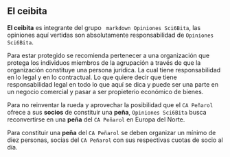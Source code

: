 ## El ceibita

**El ceibita** es integrante del grupo ``` markdown Opiniones Sci6Bita```, las opiniones aquí vertidas son absolutamente responsabilidad de `Opiniones Sci6Bita`.

Para estar protegido se recomienda pertenecer a una organización que protega los individuos miembros de la agrupación a través de que la organización constituye una persona jurídica. La cual tiene responsabilidad en lo legal y en lo contractual. Lo que quiere decir que tiene responsabilidad legal en todo lo que aquí se dica y puede ser una parte en un negocio comercial y pasar a ser propieterio económico de bienes.

Para no reinventar la rueda y aprovechar la posibilidad que el `CA Peñarol` ofrece a sus **socios** de constituir una **peña**, `Opiniones Sci6Bita` busca reconvertirse en una **peña** del `CA Peñarol` en Europa del Norte.

Para constituir una **peña** del `CA Peñarol` se deben organizar un mínimo de diez personas, socias del `CA Peñarol` con sus respectivas cuotas de socio al día.

